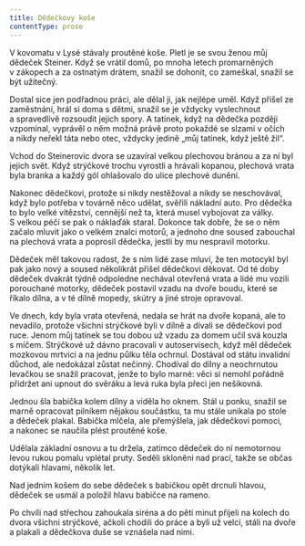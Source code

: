 ```yaml
---
title: Dědečkovy koše
contentType: prose
---
```


<section>

V kovomatu v Lysé stávaly proutěné koše. Pletl je se svou ženou můj dědeček Steiner. Když se vrátil domů, po mnoha letech promarněných v zákopech a za ostnatým drátem, snažil se dohonit, co zameškal, snažil se být užitečný.

Dostal sice jen podřadnou práci, ale dělal ji, jak nejlépe uměl. Když přišel ze zaměstnání, hrál si doma s dětmi, snažil se je vždycky vyslechnout a spravedlivě rozsoudit jejich spory. A tatínek, když na dědečka později vzpomínal, vyprávěl o něm možná právě proto pokaždé se slzami v očích a nikdy neřekl táta nebo otec, vždycky jedině „můj tatínek, když ještě žil“.

Vchod do Steinerovic dvora se uzavíral velkou plechovou bránou a za ní byl jejich svět. Když strýčkové trochu vyrostli a hrávali kopanou, plechová vrata byla branka a každý gól ohlašovalo do ulice plechové dunění.

Nakonec dědečkovi, protože si nikdy nestěžoval a nikdy se ne­schovával, když bylo potřeba v továrně něco udělat, svěřili nákladní auto. Pro dědečka to bylo velké vítězství, cennější než ta, která musel vybojovat za války. S velkou péčí se pak o náklaďák staral. Dokonce tak dobře, že se o něm začalo mluvit jako o velkém znalci motorů, a jednoho dne soused zabouchal na plechová vrata a poprosil dědečka, jestli by mu nespravil motorku.

Dědeček měl takovou radost, že s ním lidé zase mluví, že ten motocykl byl pak jako nový a soused několikrát přišel dědečkovi děkovat. Od té doby dědeček dvakrát týdně odpoledne nechával otevřená vrata a lidé mu vozili porouchané motorky, dědeček postavil vzadu na dvoře boudu, které se říkalo dílna, a v té dílně mopedy, skútry a jiné stroje opravoval.

Ve dnech, kdy byla vrata otevřená, nedala se hrát na dvoře kopaná, ale to nevadilo, protože všichni strýčkové byli v dílně a dívali se dědečkovi pod ruce. Jenom můj tatínek se tou dobou už vzadu za domem učil svá kouzla s míčem. Strýčkové už dávno pracovali v autoservisech, když měl dědeček mozkovou mrtvici a na jednu půlku těla ochrnul. Dostával od státu invalidní důchod, ale nedokázal zůstat nečinný. Chodíval do dílny a neochrnutou levačkou se snažil pracovat, jenže to bylo marné: věci si nemohl pořádně přidržet ani upnout do svěráku a levá ruka byla přeci jen nešikovná.

Jednou šla babička kolem dílny a viděla ho oknem. Stál u ponku, snažil se marně opracovat pilníkem nějakou součástku, ta mu stále unikala po stole a dědeček plakal. Babička mlčela, ale přemýšlela, jak dědečkovi pomoci, a nakonec se naučila plést proutěné koše.

Udělala základní osnovu a tu držela, zatímco dědeček do ní nemotornou levou rukou pomalu vplétal pruty. Seděli skloněni nad prací, takže se občas dotýkali hlavami, několik let.

Nad jedním košem do sebe dědeček s babičkou opět drcnuli hlavou, dědeček se usmál a položil hlavu babičce na rameno.

Po chvíli nad střechou zahoukala siréna a do pěti minut přijeli na kolech do dvora všichni strýčkové, ačkoli chodili do práce a byli už velcí, stáli na dvoře a plakali a dědečkova duše se vznášela nad nimi.

</section>
